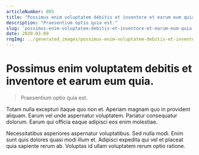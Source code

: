 ```yaml
---
articleNumber: 805
title: "Possimus enim voluptatem debitis et inventore et earum eum quia."
description: "Praesentium optio quia est."
slug: 'possimus-enim-voluptatem-debitis-et-inventore-et-earum-eum-quia.'
date: 2020-03-09
rngImg: ../generated_images/possimus-enim-voluptatem-debitis-et-inventore-et-earum-eum-quia..jpg
---
```


# Possimus enim voluptatem debitis et inventore et earum eum quia.

> Praesentium optio quia est.

Totam nulla excepturi itaque quo non et. Aperiam magnam quo in provident aliquam. Earum vel unde aspernatur voluptatem. Pariatur consequatur dolorum. Earum qui officia eaque adipisci eos enim molestiae.
 Necessitatibus asperiores aspernatur voluptatibus. Sed nulla modi. Enim sunt quis dolores quasi modi illum et. Adipisci expedita qui vel et placeat quia sapiente rerum ab. Voluptas id ullam voluptatem rerum optio ratione.
